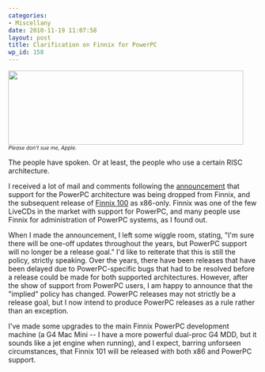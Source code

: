 ```yaml
---
categories:
- Miscellany
date: 2010-11-19 11:07:58
layout: post
title: Clarification on Finnix for PowerPC
wp_id: 158
---
```

[<img src="/blog-media/2010/11/finnix-apple-spoof.png" alt="" title="Finnix Apple Spoof" width="475" height="150" class="alignnone size-full wp-image-159" srcset="/blog-media/2010/11/finnix-apple-spoof.png 475w, /blog-media/2010/11/finnix-apple-spoof-300x94.png 300w" sizes="(max-width: 475px) 100vw, 475px" />](/blog-media/2010/11/finnix-apple-spoof.png)  
<span style="font-size: 75%"><em>Please don't sue me, Apple.</em></span>

The people have spoken. Or at least, the people who use a certain RISC architecture.

I received a lot of mail and comments following the [announcement](http://blog.finnix.org/2010/10/23/finnix-not-dead-just-resting/) that support for the PowerPC architecture was being dropped from Finnix, and the subsequent release of [Finnix 100](http://blog.finnix.org/2010/10/28/finnix-100-released/) as x86-only. Finnix was one of the few LiveCDs in the market with support for PowerPC, and many people use Finnix for administration of PowerPC systems, as I found out.

When I made the announcement, I left some wiggle room, stating, "I'm sure there will be one-off updates throughout the years, but PowerPC support will no longer be a release goal." I'd like to reiterate that this is still the policy, strictly speaking. Over the years, there have been releases that have been delayed due to PowerPC-specific bugs that had to be resolved before a release could be made for both supported architectures. However, after the show of support from PowerPC users, I am happy to announce that the "implied" policy has changed. PowerPC releases may not strictly be a release goal, but I now intend to produce PowerPC releases as a rule rather than an exception.

I've made some upgrades to the main Finnix PowerPC development machine (a G4 Mac Mini -- I have a more powerful dual-proc G4 MDD, but it sounds like a jet engine when running), and I expect, barring unforseen circumstances, that Finnix 101 will be released with both x86 and PowerPC support.
